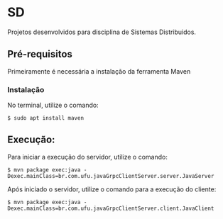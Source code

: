 # SD
Projetos desenvolvidos para disciplina de Sistemas Distribuidos.

## Pré-requisitos

Primeiramente é necessária a instalação da ferramenta Maven

### Instalação

No terminal, utilize o comando:
```
$ sudo apt install maven
```

## Execução:

Para iniciar a execução do servidor, utilize o comando: 
```
$ mvn package exec:java -Dexec.mainClass=br.com.ufu.javaGrpcClientServer.server.JavaServer
```

Após iniciado o servidor, utilize o comando para a execução do cliente: 
```
$ mvn package exec:java -Dexec.mainClass=br.com.ufu.javaGrpcClientServer.client.JavaClient
```
